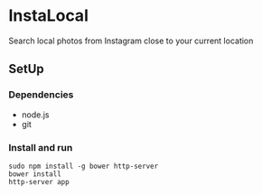 InstaLocal
=======

Search local photos from Instagram close to your current location


SetUp
------
### Dependencies
* node.js
* git

### Install and run
    sudo npm install -g bower http-server
    bower install
    http-server app
